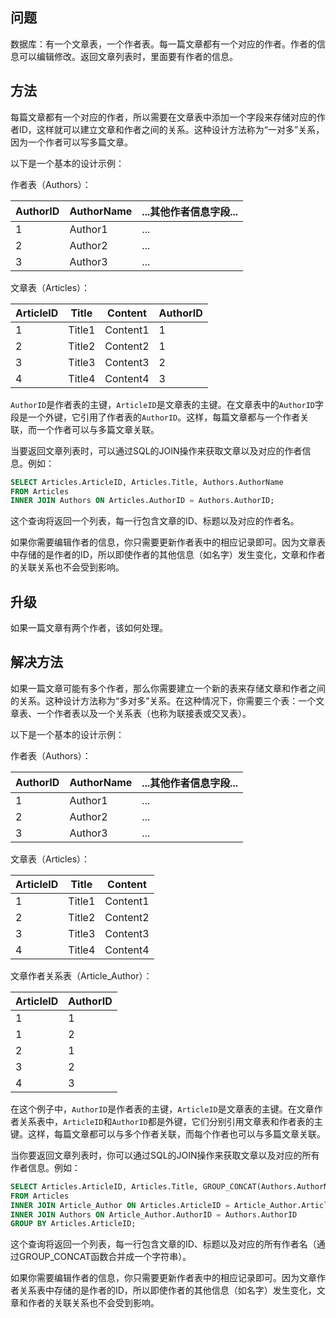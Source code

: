 ## 问题

数据库：有一个文章表，一个作者表。每一篇文章都有一个对应的作者。作者的信息可以编辑修改。返回文章列表时，里面要有作者的信息。

## 方法

每篇文章都有一个对应的作者，所以需要在文章表中添加一个字段来存储对应的作者ID，这样就可以建立文章和作者之间的关系。这种设计方法称为“一对多”关系，因为一个作者可以写多篇文章。

以下是一个基本的设计示例：

作者表（Authors）：

| AuthorID | AuthorName | ...其他作者信息字段... |
| -------- | ---------- | ---------------------- |
| 1        | Author1    | ...                    |
| 2        | Author2    | ...                    |
| 3        | Author3    | ...                    |

文章表（Articles）：

| ArticleID | Title  | Content  | AuthorID |
| --------- | ------ | -------- | -------- |
| 1         | Title1 | Content1 | 1        |
| 2         | Title2 | Content2 | 1        |
| 3         | Title3 | Content3 | 2        |
| 4         | Title4 | Content4 | 3        |

`AuthorID`是作者表的主键，`ArticleID`是文章表的主键。在文章表中的`AuthorID`字段是一个外键，它引用了作者表的`AuthorID`。这样，每篇文章都与一个作者关联，而一个作者可以与多篇文章关联。

当要返回文章列表时，可以通过SQL的JOIN操作来获取文章以及对应的作者信息。例如：

```sql
SELECT Articles.ArticleID, Articles.Title, Authors.AuthorName
FROM Articles
INNER JOIN Authors ON Articles.AuthorID = Authors.AuthorID;
```

这个查询将返回一个列表，每一行包含文章的ID、标题以及对应的作者名。

如果你需要编辑作者的信息，你只需要更新作者表中的相应记录即可。因为文章表中存储的是作者的ID，所以即使作者的其他信息（如名字）发生变化，文章和作者的关联关系也不会受到影响。

## 升级

如果一篇文章有两个作者，该如何处理。

## 解决方法

如果一篇文章可能有多个作者，那么你需要建立一个新的表来存储文章和作者之间的关系。这种设计方法称为“多对多”关系。在这种情况下，你需要三个表：一个文章表、一个作者表以及一个关系表（也称为联接表或交叉表）。

以下是一个基本的设计示例：

作者表（Authors）：

| AuthorID | AuthorName | ...其他作者信息字段... |
| -------- | ---------- | ---------------------- |
| 1        | Author1    | ...                    |
| 2        | Author2    | ...                    |
| 3        | Author3    | ...                    |

文章表（Articles）：

| ArticleID | Title  | Content  |
| --------- | ------ | -------- |
| 1         | Title1 | Content1 |
| 2         | Title2 | Content2 |
| 3         | Title3 | Content3 |
| 4         | Title4 | Content4 |

文章作者关系表（Article_Author）：

| ArticleID | AuthorID |
| --------- | -------- |
| 1         | 1        |
| 1         | 2        |
| 2         | 1        |
| 3         | 2        |
| 4         | 3        |

在这个例子中，`AuthorID`是作者表的主键，`ArticleID`是文章表的主键。在文章作者关系表中，`ArticleID`和`AuthorID`都是外键，它们分别引用文章表和作者表的主键。这样，每篇文章都可以与多个作者关联，而每个作者也可以与多篇文章关联。

当你要返回文章列表时，你可以通过SQL的JOIN操作来获取文章以及对应的所有作者信息。例如：

```sql
SELECT Articles.ArticleID, Articles.Title, GROUP_CONCAT(Authors.AuthorName) as AuthorNames
FROM Articles
INNER JOIN Article_Author ON Articles.ArticleID = Article_Author.ArticleID
INNER JOIN Authors ON Article_Author.AuthorID = Authors.AuthorID
GROUP BY Articles.ArticleID;
```

这个查询将返回一个列表，每一行包含文章的ID、标题以及对应的所有作者名（通过GROUP_CONCAT函数合并成一个字符串）。

如果你需要编辑作者的信息，你只需要更新作者表中的相应记录即可。因为文章作者关系表中存储的是作者的ID，所以即使作者的其他信息（如名字）发生变化，文章和作者的关联关系也不会受到影响。